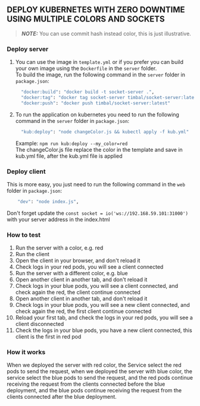 ## DEPLOY KUBERNETES WITH ZERO DOWNTIME USING MULTIPLE COLORS AND SOCKETS
> **_NOTE:_**  You can use commit hash instead color, this is just illustrative.


### Deploy server
1. You can use the image in `template.yml` or if you prefer you can build your own image using the `Dockerfile` in the `server` folder.
    <br>
    To build the image, run the following command in the `server` folder in `package.json`:
    ```bash
      "docker:build": "docker build -t socket-server .",
      "docker:tag": "docker tag socket-server timbal/socket-server:latest",
      "docker:push": "docker push timbal/socket-server:latest"
    ```
2. To run the application on kubernetes you need to run the following command in the `server` folder in `package.json`:
    ```bash
      "kub:deploy": "node changeColor.js && kubectl apply -f kub.yml"
    ```
   Example: `npm run kub:deploy --my_color=red`
   <br>
   The changeColor.js file replace the color in the template and save in kub.yml file, after the kub.yml file is applied

### Deploy client
This is more easy, you just need to run the following command in the `web` folder in `package.json`:
```bash
    "dev": "node index.js",
```
Don't forget update the `const socket = io('ws://192.168.59.101:31000')` with your server address in the index.html

### How to test
1. Run the server with a color, e.g. red
2. Run the client
3. Open the client in your browser, and don't reload it
4. Check logs in your red pods, you will see a client connected
5. Run the server with a different color, e.g. blue
6. Open another client in another tab, and don't reload it
7. Check logs in your blue pods, you will see a client connected, and check again the red, the client continue connected
8. Open another client in another tab, and don't reload it
9. Check logs in your blue pods, you will see a new client connected, and check again the red, the first client continue connected
10. Reload your first tab, and check the logs in your red pods, you will see a client disconnected
11. Check the logs in your blue pods, you have a new client connected, this client is the first in red pod

### How it works
When we deployed the server with red color, the Service select the red pods to send the request, 
when we deployed the server with blue color, 
the service select the blue pods to send the request, 
and the red pods continue receiving the request from the clients connected before the blue deployment, 
and the blue pods continue receiving the request from the clients connected after the blue deployment. 
